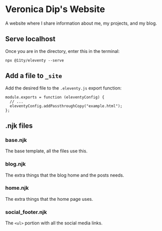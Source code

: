 # Veronica Dip's Website

A website where I share information about me, my projects, and my blog.

## Serve localhost

Once you are in the directory, enter this in the terminal:

```
npx @11ty/eleventy --serve
```

## Add a file to `_site`

Add the desired file to the `.eleventy.js` export function:

```
module.exports = function (eleventyConfig) {
  // ...
  eleventyConfig.addPassthroughCopy("example.html");
};
```

## .njk files

### base.njk

The base template, all the files use this.

### blog.njk

The extra things that the blog home and the posts needs.

### home.njk

The extra things that the home page uses.

### social_footer.njk

The `<ul>` portion with all the social media links.
